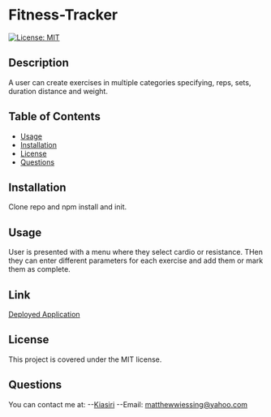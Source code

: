 # Fitness-Tracker


[![License: MIT](https://img.shields.io/badge/License-MIT-yellow.svg)](https://opensource.org/licenses/MIT)

## Description

A user can create exercises in multiple categories specifying, reps, sets, duration distance and weight.

## Table of Contents

- [Usage](#usage)
- [Installation](#installation)
- [License](#license)
- [Questions](#questions)

## Installation

Clone repo and npm install and init.

## Usage
User is presented with a menu where they select cardio or resistance. THen they can enter different parameters for each exercise and add them or mark them as complete. 

## Link
[Deployed Application](https://calm-scrubland-45898.herokuapp.com/)

## License

This project is covered under the MIT license.


## Questions

You can contact me at:
--[Kiasiri](https://github.com/Kiasiri)
--Email: matthewwiessing@yahoo.com
